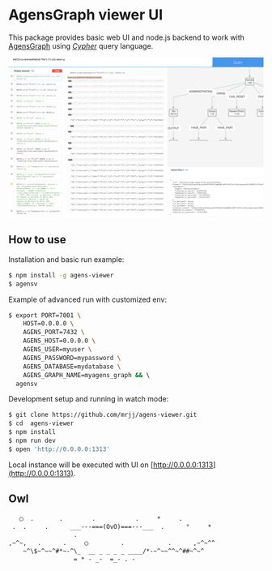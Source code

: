 # AgensGraph viewer UI

This package provides basic web UI and node.js backend to work with [AgensGraph](https://github.com/bitnine-oss/agensgraph-docker/tree/master/AgensGraph) using [*Cypher*](https://www.opencypher.org/about) query language.

![Screenshot of version 0.1.4](https://raw.githubusercontent.com/mrjj/agens-viewer/HEAD/doc/screenshot_0.1.4_01.png)

## How to use

Installation and basic run example:

```bash
$ npm install -g agens-viewer
$ agensv
```

Example of advanced run with customized env:

```bash
$ export PORT=7001 \
    HOST=0.0.0.0 \
    AGENS_PORT=7432 \
    AGENS_HOST=0.0.0.0 \
    AGENS_USER=myuser \
    AGENS_PASSWORD=mypassword \
    AGENS_DATABASE=mydatabase \
    AGENS_GRAPH_NAME=myagens_graph && \ 
  agensv
```

Development setup and running in watch mode:

```bash
$ git clone https://github.com/mrjj/agens-viewer.git
$ cd  agens-viewer
$ npm install
$ npm run dev
$ open 'http://0.0.0.0:1313'

```

Local instance will be executed with UI on [http://0.0.0.0:1313](http://0.0.0.0:1313).

## Owl

```
   ◯  .       .        .           .     *     .
 .  .     .      ___---===(OvO)===---___  .      °     *
                  .              
,~^~,   .      .     ◯         .            .      ,~^~^^                
    ~^\$~^~~^#*~-^\_  __ _ _ _ _ ____/*-~^~~^^~^##~^~^
                  = * - _-  =_- . - 
```
